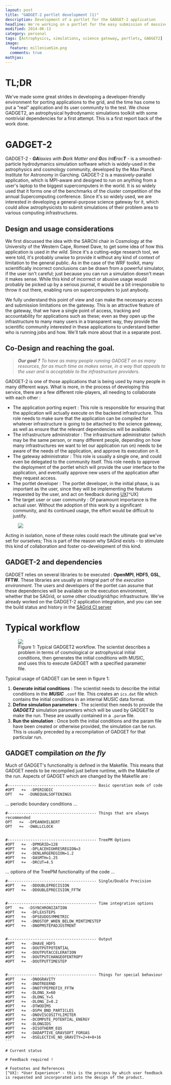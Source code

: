 ```yaml
---
layout: post
title: "GADGET-2 portlet development (1)"
description: Development of a portlet for the GADGET-2 application		
headline: We're working on a portlet for the easy submission of massive simulations of astrophysical hydrodynamics
modified: 2014-06-13
category: personal
tags: [Astrophysics, simulations, science gateway, portlets, GADGET2]
image: 
  feature: milleniumSim.png
  comments: true
mathjax: 
---
```

# TL;DR 
We've made some great strides in developing a developer-friendly environment for porting applications to the grid, and the time has come to put a "real" application and its user community to the test. We chose GADGET2, an astrophysical hydrodynamic simulations toolkiit with some nontrivial dependencies for a first attempt. This is a first report back of the work done.

# GADGET-2

GADGET-2 - ***GA****laxies with* ***D****ark Matter and* ***G****as Int****E****rac****T*** - is a smoothed-particle hydrodymanics simulation software which is widely-used in the astrophysics and cosmology community, developed by the Max Planck Institute for Astronomy in Garching. GADGET-2 is a massively-parallel application, which is MPI-aware and designed to run on anything from a user's laptop to the biggest supercomputers in the world. It is so widely used that it forms one of the benchmarks of the cluster competition of the annual Supercomputing conference. 
Since it's so widely used, we are interested in developing a general-purpose science gateway for it, which could allow astrophysicists to submit simulations of their problem area to various computing infrastructures. 

## Design and usage considerations

We first discussed the idea with the SARChI chair in Cosmology at the University of the Western Cape, Romeel Dave, to get some idea of how this application is used *in the wild*. Since it's a cutting-edge research tool, we were told, it's probably unwise to provide it without any kind of context of limitation to the general public. As in the case of the WRF toolkit, many scientifically incorrect conclusions can be drawn from a powerful simulator, if the user isn't careful; just because you can run a simulation doesn't mean it makes sense. While this kind of incorrect or abusive usage would probably be picked up by a serious journal, it would be a bit irresponsible to throw it out there, enabling runs on supercomputers to just anybody. 

We fully understand this point of view and can make the necessary access and submission limitations on the gateway. This is an attractive feature of the gateway, that we have a single point of access, tracking and accountability for applications such as these; even as they open up the infrastructure to many many users in a transparent way, they provide the scientific community interested in these applications to understand better who is running jobs and how. We'll talk more about that in a separate post.

## Co-Design and reaching the goal.

> ***Our goal ?*** *To have as many people running GADGET on as many resources, for as much time as makes sense, in a way that appeals to the user and is acceptable to the infrastructure providers.*

GADGET-2 is one of those applications that is being used by many people in many different ways. What is more, in the process of developing this service, there are a few different role-players, all needing to collaborate with each other : 
 
 * The application porting expert
   : This role is responsible for ensuring that the application will actually execute on the backend infrastructure. This role needs to make sure that the application can be compiled for whatever infrastructure is going to be attached to the science gateway, as well as ensure that the relevant dependencies will be available.
 * The infrastructure administrator
   : The infrastructure administrator (which may be the same person, or many different people, depending on how many infrastructures we want to let our application run on) needs to be aware of the needs of the application, and approve its execution on it.
 * The gateway administrator
   : This role is usually a single one, and could even be delegated to the community itself. This role needs to approve the deployment of the portlet which will provide the user interface to the application, and eventually approve new users of the application after they request access.
 * The portlet developer
   : The portlet developer, in the initial phase, is as important as the user, since they will be implementing the features requested by the user, and act on feedback during [UX](http://en.wikipedia.org/wiki/User_experience)[^UX]
 * The target user or user community
   : Of paramount importance is the actual user. Without the adoption of this work by a significant community, and its continued usage, the effort would be difficult to justify.
<figure>
	<img src="{{site.url}}/images/UX1a1.png">
	<figcaption><title="Six aspects of User Experience to create a valuable design."></figcaption>
</figure>
Acting in isolation, none of these roles could reach the ultimate goal we've set for ourselves; This is part of the reason why SAGrid exists - to stimulate this kind of collaboration and foster co-development of this kind. 


## GADGET-2 and dependencies

GADGET relies on several libraries to be executed : **OpenMPI**, **HDF5**, **GSL**, **FFTW**. These libraries are usually an integral part of the *execution environment*. The users and developers of the portlet can assume that these dependencies will be available on the execution environment, whether that be SAGrid, or some other cloud/grid/hpc infrastructure. We've already worked on the GADGET-2 application integration, and you can see the build status and history in the [SAGrid CI server](http://ci.sagrid.ac.za:8080/view/All/job/GADGET/)

# Typical workflow 
<figure>
	<img src="{{site.url}}/images/gadget workflow.svg">
	<figcaption>Figure 1: Typical GADGET2 workflow. The scientist describes a problem in terms of cosmological or astrophysical initial conditions, then generates the initial conditions with MUSIC, and uses this to execute GADGET with a specified parameter file. </figcaption>

</figure>

Typical usage of GADGET can be seen in figure 1:
  1. **Generate initial conditions**
     : The scientist needs to describe the initial conditions in the ***MUSIC*** `.conf` file. This creates an `ics.dat` file which contains the initial conditions in an internal MUSIC data format. 
  1. **Define simulation parameters** 
     : The scientist then needs to provide the ***GADGET2*** simulation parameters which will be used by GADGET to make the run. These are usually contained in a `.param` file.
  1. **Run the simulation**
     : Once both the initial conditions and the param file have been created or otherwise provided, the simulation can be run. This is usually preceded by a recompilation of GADGET for that particular run.

## GADGET compilation *on the fly*

Much of GADGET's functionality is defined in the Makefile. This means that GADGET needs to be recompiled just before runtime, with the Makefile of the run. Aspects of GADGET which are changed by the Makefile are :

````
#--------------------------------------- Basic operation mode of code
#OPT   +=  -DPERIODIC 
OPT   +=  -DUNEQUALSOFTENINGS
````

... periodic boundary conditions ...
````
#--------------------------------------- Things that are always recommended
OPT   +=  -DPEANOHILBERT
OPT   +=  -DWALLCLOCK   


#--------------------------------------- TreePM Options
#OPT   +=  -DPMGRID=128
#OPT   +=  -DPLACEHIGHRESREGION=3
#OPT   +=  -DENLARGEREGION=1.2
#OPT   +=  -DASMTH=1.25
#OPT   +=  -DRCUT=4.5
````
... options of the TreePM functionality of the code ... 

````
#--------------------------------------- Single/Double Precision
#OPT   +=  -DDOUBLEPRECISION      
#OPT   +=  -DDOUBLEPRECISION_FFTW      


#--------------------------------------- Time integration options
OPT   +=  -DSYNCHRONIZATION
#OPT   +=  -DFLEXSTEPS
#OPT   +=  -DPSEUDOSYMMETRIC
#OPT   +=  -DNOSTOP_WHEN_BELOW_MINTIMESTEP
#OPT   +=  -DNOPMSTEPADJUSTMENT


#--------------------------------------- Output 
#OPT   +=  -DHAVE_HDF5  
#OPT   +=  -DOUTPUTPOTENTIAL
#OPT   +=  -DOUTPUTACCELERATION
#OPT   +=  -DOUTPUTCHANGEOFENTROPY
#OPT   +=  -DOUTPUTTIMESTEP


#--------------------------------------- Things for special behaviour
#OPT   +=  -DNOGRAVITY     
#OPT   +=  -DNOTREERND 
#OPT   +=  -DNOTYPEPREFIX_FFTW        
#OPT   +=  -DLONG_X=60
#OPT   +=  -DLONG_Y=5
#OPT   +=  -DLONG_Z=0.2
#OPT   +=  -DTWODIMS
#OPT   +=  -DSPH_BND_PARTICLES
#OPT   +=  -DNOVISCOSITYLIMITER
#OPT   +=  -DCOMPUTE_POTENTIAL_ENERGY
#OPT   +=  -DLONGIDS
#OPT   +=  -DISOTHERM_EQS
#OPT   +=  -DADAPTIVE_GRAVSOFT_FORGAS
#OPT   +=  -DSELECTIVE_NO_GRAVITY=2+4+8+16
```

# Current status

# Feedback required ! 

# Footnotes and References
[^UX]: *User Experience* - this is the process by which user feedback is requested and incorporated into the design of the product. 
